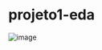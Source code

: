 # projeto1-eda

![image](https://github.com/user-attachments/assets/2d9d67d1-5e8e-402c-b07d-b103621b71c2)
